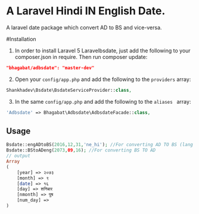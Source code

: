 # A Laravel Hindi IN English Date.

A laravel date package which convert AD to BS and vice-versa.

#Installation
1) In order to install Laravel 5 Laravelbsdate, just add the following to your composer.json in require. Then run composer update:

```json
"bhagabat/adbsdate": "master-dev"
```

2) Open your `config/app.php` and add the following to the `providers` array:

```php
Shankhadev\Bsdate\BsdateServiceProvider::class,
```

3) In the same `config/app.php` and add the following to the `aliases ` array: 

```php
'Adbsdate' => Bhagabat\Adbsdate\AdbsdateFacade::class,
```

## Usage

```php
Bsdate::engADtoBS(2016,12,31,'ne_hi'); //For converting AD TO BS (lang ne-hi/ne-en/hi
Bsdate::BStoADeng(2073,09,16); //For converting BS TO AD
// output 
Array
(
    [year] => २०७३
    [month] => ९
    [date] => १६
    [day] => शनिबार
    [nmonth] => पुष
    [num_day] => 
)
```
